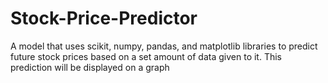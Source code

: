 # Stock-Price-Predictor
A model that uses scikit, numpy, pandas, and matplotlib libraries to predict future stock prices based on a set amount of data given to it. This prediction will be displayed on a graph
